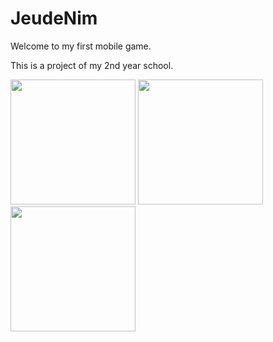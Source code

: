 # JeudeNim

Welcome to my first mobile game.

This is a project of my 2nd year school.

<img src="https://i.imgur.com/RFzk5PA.png" width="200">
<img src="https://i.imgur.com/WC4SXTC.png" width="200">
<img src="https://i.imgur.com/VKqPEpM.png" width="200">
